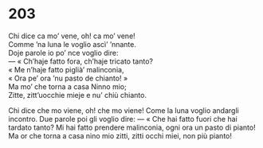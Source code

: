 # 203
  
Chi dice ca mo’ vene, oh! ca mo’ vene!  
Comme ’na luna le voglio ascì’ ’nnante.  
Doje parole io po’ nce voglio dire:  
— « Ch’haje fatto fora, ch’haje tricato tanto?  
« Me n’haje fatto piglià’ malinconia,  
« Ora pe’ ora ’nu pasto de chianto! »  
Ma mo’ che torna a casa Ninno mio;  
Zitte, zitt’uocchie mieje e nu’ chiù chianto.

Chi dice che mo viene, oh! che mo viene!
Come la luna voglio andargli incontro.
Due parole poi gli voglio dire:
— « Che hai fatto fuori che hai tardato tanto?
Mi hai fatto prendere malinconia,
ogni ora un pasto di pianto!
Ma or che torna a casa nino mio
zitti, zitti occhi miei, non più pianto!
